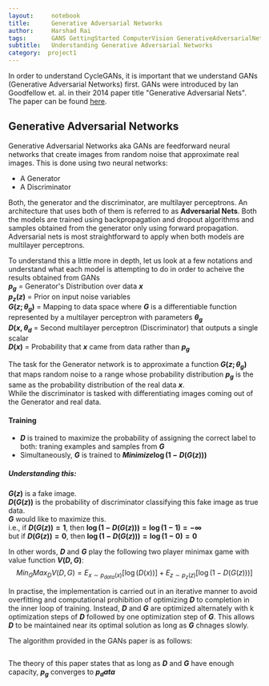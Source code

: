 ```yaml
---
layout:     notebook
title:      Generative Adversarial Networks
author:     Harshad Rai
tags:       GANS GettingStarted ComputerVision GenerativeAdversarialNetworks GAN
subtitle:   Understanding Generative Adversarial Networks
category:  project1
---
```


In order to understand CycleGANs, it is important that we understand GANs (Generative Adversarial Networks) first. GANs were introduced by Ian Goodfellow et. al. in their 2014 paper title "Generative Adversarial Nets". The paper can be found [here](https://arxiv.org/pdf/1406.2661.pdf).

## Generative Adversarial Networks
Generative Adversarial Networks aka GANs are feedforward neural networks that create images from random noise that approximate real images. 
This is done using two neural networks:
* A Generator
* A Discriminator

Both, the generator and the discriminator, are multilayer perceptrons. An architecture that uses both of them is referred to as <b>Adversarial Nets</b>.
Both the models are trained using backpropagation and dropout algorithms and samples obtained from the generator only using forward propagation.
Adversarial nets is most straightforward to apply when both models are multilayer perceptrons.

To understand this a little more in depth, let us look at a few notations and understand what each model is attempting to do in order to acheive the results obtained from GANs  
<b>$p_g$</b> = Generator's Distribution over data <b>$x$</b>  
<b>$p_z(z)$</b> = Prior on input noise variables  
<b>$G(z;\theta_g)$</b> = Mapping to data space where <b>$G$</b> is a differentiable function represented by a multilayer perceptron with parameters <b>$\theta_g$</b>  
<b>$D(x,\theta_d$</b> = Second multilayer perceptron (Discriminator) that outputs a single scalar  
<b>$D(x)$</b> = Probability that <b>$x$</b> came from data rather than <b>$p_g$</b>  

The task for the Generator network is to approximate a function <b>$G(z;\theta_g)$</b> that maps random noise to a range whose probability distribution <b>$p_g$</b> is the same as the probability distribution of the real data <b>$x$</b>.  
While the discriminator is tasked with differentiating images coming out of the Generator and real data.

#### Training
* <b>$D$</b> is trained to maximize the probability of assigning the correct label to both: traning examples and samples from <b>$G$</b>
* Simultaneously, <b>$G$</b> is trained to <b>$Minimize\log(1-D( G( z ) ) )$</b> 
##### Understanding this:
<b>$G(z)$</b> is a fake image.  
<b>$D(G(z))$</b> is the probability of discriminator classifying this fake image as true data.  
<b>$G$</b> would like to maximize this.  
i.e., if <b>$D(G(z)) = 1$</b>, then  <b>$\log(1-D( G( z ) ) )=\log(1-1)=-\infty$</b>  
but if <b>$D(G(z)) = 0$</b>, then <b>$\log(1-D( G( z ) ) )=\log(1-0)=0$</b>

In other words, <b>$D$</b> and <b>$G$</b> play the following two player minimax game with value function <b>$V(D,G)$</b>:  
$$Min_GMax_DV(D,G)=E_{x \sim p_{data}(x)}[\log(D(x))]+E_{z \sim p_z(z)}[\log(1-D( G( z ) ) )]$$

In practise, the implementation is carried out in an iterative manner to avoid overfitting and computational prohibition of optimizing <b>$D$</b> to completion in the inner loop of training. Instead, <b>$D$</b> and <b>$G$</b> are optimized alternately with k optimization steps of <b>$D$</b> followed by one optimization step of <b>$G$</b>. This allows <b>$D$</b> to be maintained near its optimal solution as long as <b>$G$</b> chnages slowly.

The algorithm provided in the GANs paper is as follows:  

<img src="attachment:image.png" height="0.0005">

The theory of this paper states that as long as <b>$D$</b> and <b>$G$</b> have enough capacity, <b>$p_g$</b> converges to <b>$p_data$</b>